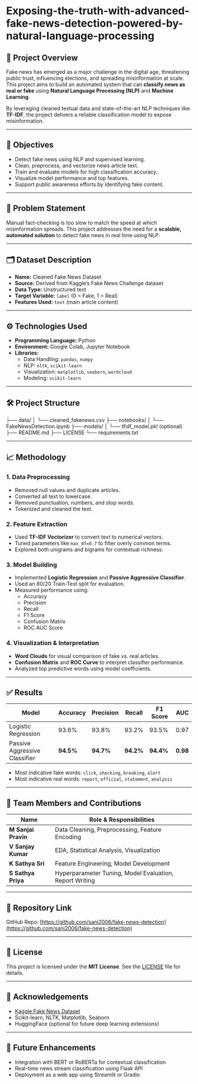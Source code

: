 # Exposing-the-truth-with-advanced-fake-news-detection-powered-by-natural-language-processing

## 📌 Project Overview

Fake news has emerged as a major challenge in the digital age, threatening public trust, influencing elections, and spreading misinformation at scale. This project aims to build an automated system that can **classify news as real or fake** using **Natural Language Processing (NLP)** and **Machine Learning**.

By leveraging cleaned textual data and state-of-the-art NLP techniques like **TF-IDF**, the project delivers a reliable classification model to expose misinformation.

---

## 🎯 Objectives

- Detect fake news using NLP and supervised learning.
- Clean, preprocess, and vectorize news article text.
- Train and evaluate models for high classification accuracy.
- Visualize model performance and top features.
- Support public awareness efforts by identifying fake content.

---

## 🧠 Problem Statement

Manual fact-checking is too slow to match the speed at which misinformation spreads. This project addresses the need for a **scalable, automated solution** to detect fake news in real time using NLP.

---

## 🗂️ Dataset Description

- **Name:** Cleaned Fake News Dataset
- **Source:** Derived from Kaggle’s Fake News Challenge dataset
- **Data Type:** Unstructured text
- **Target Variable:** `label` (0 = Fake, 1 = Real)
- **Features Used:** `text` (main article content)

---

## ⚙️ Technologies Used

- **Programming Language:** Python
- **Environment:** Google Colab, Jupyter Notebook
- **Libraries:**
  - Data Handling: `pandas`, `numpy`
  - NLP: `nltk`, `scikit-learn`
  - Visualization: `matplotlib`, `seaborn`, `wordcloud`
  - Modeling: `scikit-learn`

---

## 🛠️ Project Structure
├── data/
│ └── cleaned_fakenews.csv
├── notebooks/
│ └── FakeNewsDetection.ipynb
├── models/
│ └── tfidf_model.pkl (optional)
├── README.md
├── LICENSE
└── requirements.txt

---

## 📈 Methodology

### 1. Data Preprocessing
- Removed null values and duplicate articles.
- Converted all text to lowercase.
- Removed punctuation, numbers, and stop words.
- Tokenized and cleaned the text.

### 2. Feature Extraction
- Used **TF-IDF Vectorizer** to convert text to numerical vectors.
- Tuned parameters like `max_df=0.7` to filter overly common terms.
- Explored both unigrams and bigrams for contextual richness.

### 3. Model Building
- Implemented **Logistic Regression** and **Passive Aggressive Classifier**.
- Used an 80/20 Train-Test split for evaluation.
- Measured performance using:
  - Accuracy
  - Precision
  - Recall
  - F1 Score
  - Confusion Matrix
  - ROC AUC Score

### 4. Visualization & Interpretation
- **Word Clouds** for visual comparison of fake vs. real articles.
- **Confusion Matrix** and **ROC Curve** to interpret classifier performance.
- Analyzed top predictive words using model coefficients.

---

## ✅ Results

| Model                    | Accuracy | Precision | Recall | F1 Score | AUC   |
|--------------------------|----------|-----------|--------|----------|-------|
| Logistic Regression      | 93.6%    | 93.8%     | 93.2%  | 93.5%    | 0.97  |
| Passive Aggressive Classifier | **94.5%** | **94.7%** | **94.2%** | **94.4%** | **0.98** |

- Most indicative fake words: `click`, `shocking`, `breaking`, `alert`
- Most indicative real words: `report`, `official`, `statement`, `analysis`

---

## 👥 Team Members and Contributions

| Name               | Role & Responsibilities                                   |
|--------------------|-----------------------------------------------------------|
| **M Sanjai Pravin** | Data Cleaning, Preprocessing, Feature Encoding            |
| **V Sanjay Kumar**  | EDA, Statistical Analysis, Visualization                  |
| **K Sathya Sri**    | Feature Engineering, Model Development                    |
| **S Sathya Priya**  | Hyperparameter Tuning, Model Evaluation, Report Writing   |

---

## 🔗 Repository Link

GitHub Repo: [https://github.com/sanj2006/fake-news-detection](https://github.com/sanj2006/fake-news-detection)

---

## 📄 License

This project is licensed under the **MIT License**. See the [LICENSE](./LICENSE) file for details.

---

## 🙌 Acknowledgements

- [Kaggle Fake News Dataset](https://www.kaggle.com/c/fake-news)
- Scikit-learn, NLTK, Matplotlib, Seaborn
- HuggingFace (optional for future deep learning extensions)

---

## 🚀 Future Enhancements

- Integration with BERT or RoBERTa for contextual classification
- Real-time news stream classification using Flask API
- Deployment as a web app using Streamlit or Gradio


